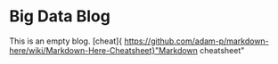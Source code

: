 # Big Data Blog 

This is an empty blog.
[cheat]{ https://github.com/adam-p/markdown-here/wiki/Markdown-Here-Cheatsheet}"Markdown cheatsheet"
